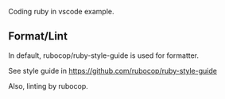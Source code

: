 Coding ruby in vscode example.

## Format/Lint

In default, rubocop/ruby-style-guide is used for formatter.

See style guide in https://github.com/rubocop/ruby-style-guide

Also, linting by rubocop.
